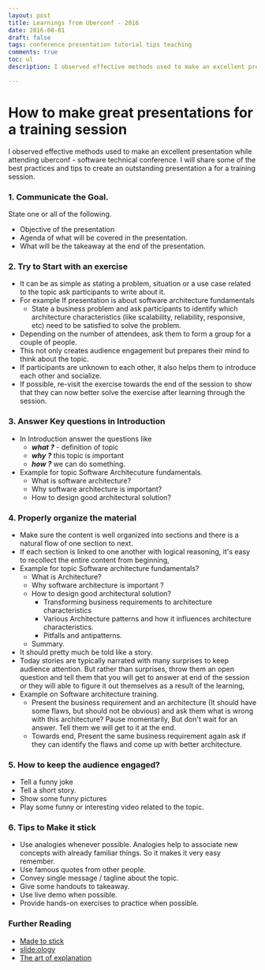 ```yaml
---
layout: post
title: Learnings from Uberconf - 2016
date: 2016-08-01
draft: false
tags: conference presentation tutorial tips teaching
comments: true
toc: ul
description: I observed effective methods used to make an excellent presentation while attending uberconf - software technical conference.  I will share some of the best practices and tips to create an outstanding presentation a for training session.

---
```

# How to make great presentations for a training session
I observed effective methods used to make an excellent presentation while attending uberconf - software technical conference.  I will share some of the best practices and tips to create an outstanding presentation a for a training session.

### 1. Communicate  the Goal.
State one or all of the following.

* Objective of the presentation
* Agenda of what will be covered in the presentation.
* What will be the takeaway at the end of the presentation.

### 2. Try to Start with an exercise

* It can be as simple as stating a problem, situation or a use case related to the topic ask participants to write about it.
* For example If presentation is about software architecture fundamentals
    + State a business problem and ask participants to identify which architecture characteristics (like scalability, reliability, responsive, etc) need to be satisfied to solve the problem.
* Depending on the number of attendees, ask them to form a group for a couple of people.
* This not only creates audience engagement but prepares their mind to think about the topic.
* If participants are unknown to each other, it also helps them to introduce each other and socialize.
* If possible, re-visit the exercise towards the end of the session to show that they can now better solve the exercise after learning through the session.

### 3. Answer Key questions in Introduction

* In Introduction answer the questions like
    + ***what ?*** - definition of topic
    + ***why ?*** this topic is important
    + ***how ?*** we can do something.
* Example for topic Software Architecuture fundamentals.
    + What is software architecture?
    + Why software architecture is important?
    + How to design good architectural solution?

###  4. Properly organize  the material

* Make sure the content is well organized into sections and there is a natural flow of one section to next.
* If each section is linked to one another with logical reasoning, it's easy to recollect the entire content from beginning,
* Example for topic Software architecture fundamentals?
    + What is Architecture?
    + Why software architecture is important ?
    + How to design good architectural solution?
      + Transforming business requirements to architecture characteristics
      + Various Architecture patterns and how it influences architecture characteristics.
      + Pitfalls and antipatterns.
    + Summary.
* It should pretty much be told like a story.
* Today stories are typically narrated with many surprises to keep audience attention. But rather than surprises, throw them an open question and tell them that you will get to answer at end of the session or they will able to figure it out themselves as a result of the learning,
* Example on Software architecture training.
    + Present the business requirement and an architecture (It should have some flaws, but should not be obvious)  and ask them what is wrong with this architecture? Pause momentarily, But don't wait for an answer. Tell them we will get to it at the end.
     + Towards end,  Present the same business requirement again ask if they can identify the flaws and  come up with better architecture.

### 5. How to keep the audience engaged?

* Tell a funny joke
* Tell a short story.
* Show some funny pictures
* Play some funny or interesting video related to the topic.

### 6. Tips to Make it stick

* Use analogies whenever possible. Analogies help to associate new concepts with already familiar things. So it makes it very easy remember.
* Use famous quotes from other people.
* Convey single message / tagline about the topic.
* Give some handouts to takeaway.
* Use live demo when possible.
* Provide hands-on exercises to practice when possible.

### Further Reading

* [Made to stick](http://amzn.com/1400064287)
* [slide:ology](https://amzn.com/0596522347)
* [The art of explanation]( https://amzn.com/1118374584)

